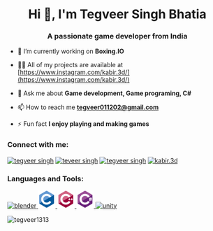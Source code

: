 <h1 align="center">Hi 👋, I'm Tegveer Singh Bhatia</h1>
<h3 align="center">A passionate game developer from India</h3>

- 🔭 I’m currently working on **Boxing.IO**

- 👨‍💻 All of my projects are available at [https://www.instagram.com/kabir.3d/](https://www.instagram.com/kabir.3d/)

- 💬 Ask me about **Game development, Game programing, C#**

- 📫 How to reach me **tegveer011202@gmail.com**

- ⚡ Fun fact **I enjoy playing and making games**

<h3 align="left">Connect with me:</h3>
<p align="left">
<a href="https://twitter.com/tegveer singh" target="blank"><img align="center" src="https://raw.githubusercontent.com/rahuldkjain/github-profile-readme-generator/master/src/images/icons/Social/twitter.svg" alt="tegveer singh" height="30" width="40" /></a>
<a href="https://linkedin.com/in/teveer singh" target="blank"><img align="center" src="https://raw.githubusercontent.com/rahuldkjain/github-profile-readme-generator/master/src/images/icons/Social/linked-in-alt.svg" alt="teveer singh" height="30" width="40" /></a>
<a href="https://fb.com/tegveer singh" target="blank"><img align="center" src="https://raw.githubusercontent.com/rahuldkjain/github-profile-readme-generator/master/src/images/icons/Social/facebook.svg" alt="tegveer singh" height="30" width="40" /></a>
<a href="https://instagram.com/kabir.3d" target="blank"><img align="center" src="https://raw.githubusercontent.com/rahuldkjain/github-profile-readme-generator/master/src/images/icons/Social/instagram.svg" alt="kabir.3d" height="30" width="40" /></a>
</p>

<h3 align="left">Languages and Tools:</h3>
<p align="left"> <a href="https://www.blender.org/" target="_blank" rel="noreferrer"> <img src="https://download.blender.org/branding/community/blender_community_badge_white.svg" alt="blender" width="40" height="40"/> </a> <a href="https://www.cprogramming.com/" target="_blank" rel="noreferrer"> <img src="https://raw.githubusercontent.com/devicons/devicon/master/icons/c/c-original.svg" alt="c" width="40" height="40"/> </a> <a href="https://www.w3schools.com/cpp/" target="_blank" rel="noreferrer"> <img src="https://raw.githubusercontent.com/devicons/devicon/master/icons/cplusplus/cplusplus-original.svg" alt="cplusplus" width="40" height="40"/> </a> <a href="https://www.w3schools.com/cs/" target="_blank" rel="noreferrer"> <img src="https://raw.githubusercontent.com/devicons/devicon/master/icons/csharp/csharp-original.svg" alt="csharp" width="40" height="40"/> </a> <a href="https://unity.com/" target="_blank" rel="noreferrer"> <img src="https://www.vectorlogo.zone/logos/unity3d/unity3d-icon.svg" alt="unity" width="40" height="40"/> </a> </p>

<p><img align="center" src="https://github-readme-stats.vercel.app/api/top-langs?username=tegveer1313&show_icons=true&locale=en&layout=compact" alt="tegveer1313" /></p>
